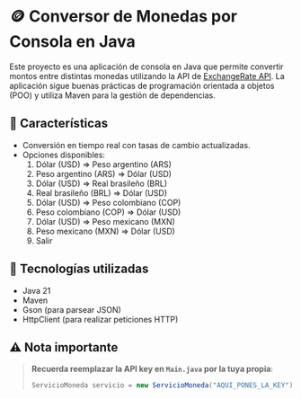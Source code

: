 # 🪙 Conversor de Monedas por Consola en Java

Este proyecto es una aplicación de consola en Java que permite convertir montos entre distintas monedas utilizando la API de [ExchangeRate API](https://www.exchangerate-api.com/). La aplicación sigue buenas prácticas de programación orientada a objetos (POO) y utiliza Maven para la gestión de dependencias.

## 🚀 Características

- Conversión en tiempo real con tasas de cambio actualizadas.
- Opciones disponibles:
    1. Dólar (USD) => Peso argentino (ARS)
    2. Peso argentino (ARS) => Dólar (USD)
    3. Dólar (USD) => Real brasileño (BRL)
    4. Real brasileño (BRL) => Dólar (USD)
    5. Dólar (USD) => Peso colombiano (COP)
    6. Peso colombiano (COP) => Dólar (USD)
    7. Dólar (USD) => Peso mexicano (MXN)
    8. Peso mexicano (MXN) => Dólar (USD)
    9. Salir

## 🧰 Tecnologías utilizadas

- Java 21
- Maven
- Gson (para parsear JSON)
- HttpClient (para realizar peticiones HTTP)

## ⚠️ Nota importante

> **Recuerda reemplazar la API key en `Main.java` por la tuya propia**:
>
> ```java
> ServicioMoneda servicio = new ServicioMoneda("AQUI_PONES_LA_KEY");
> ```